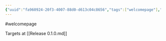 ```yaml
---
{"uuid":"fa960924-20f3-4007-88d0-d613c04c8656","tags":["welcomepage"],"embeds":[],"links":["Release 0.1.0.md"],"todos":{"done":[],"pending":[]}}
---
```

#welcomepage

Targets at [[Release 0.1.0.md]]